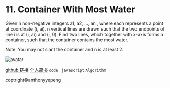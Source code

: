 # 11. Container With Most Water

Given n non-negative integers a1, a2, ..., an , where each represents a point at coordinate (i, ai). n vertical lines are drawn such that the two endpoints of line i is at (i, ai) and (i, 0). Find two lines, which together with x-axis forms a container, such that the container contains the most water.

Note: You may not slant the container and n is at least 2.

![avatar](https://s3-lc-upload.s3.amazonaws.com/uploads/2018/07/17/question_11.jpg)


<a href="https://github.com/anthonyyepeng/leetcode/twoSum">github 链接</a>
<a href="https://www.jianshu.com/u/98e0133e333e">个人简书</a>
`code `
`javascript`
`Algorithm`

coptright&copy;anthonyyepeng
